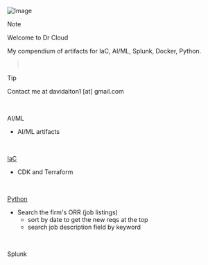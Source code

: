 ![Image](https://github.com/user-attachments/assets/c410e534-501d-445c-b053-f4c7a9d9995c)

> [!NOTE]
Welcome to Dr Cloud<p>
My compendium of artifacts for IaC, AI/ML, Splunk, Docker, Python.
> <br/>

> [!TIP]
> Contact me at davidalton1 [at] gmail.com
<br/>

AI/ML
- AI/ML artifacts
<br/>

[IaC](https://github.com/DrCloudSecurity/DrCloud/tree/main/IaC)
- CDK and Terraform
<br/>

[Python](https://github.com/DrCloudSecurity/DrCloud/tree/main/python)
- Search the firm's ORR (job listings)
  - sort by date to get the new reqs at the top
  - search job description field by keyword
<br/>

Splunk
<br/>
